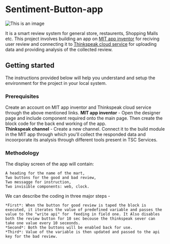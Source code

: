 # Sentiment-Button-app

![This is an image](https://miro.medium.com/proxy/1*_JW1JaMpK_fVGld8pd1_JQ.gif)

It is a smart review system for general store, restaurents, Shopping Malls etc. 
This project involves building an app on [MIT app inventor](https://appinventor.mit.edu/) for reciving user review and connecting it to [Thinkspeak cloud service](https://thingspeak.com/) for uploading data and providing analysis of the collected review.

## Getting started

The instructions provided below will help you understand and setup the environment for the project in your local system.

### Prerequisites

Create an account on MIT app inventor and Thinkspeak cloud service through the above mentioned links.
**MIT app inventor** - Open the designer page and include component required onto the main page. Then create the block code for the back end working of the app.
<br>
**Thinkspeak channel** - Create a new channel. Connect it to the build module in the MIT app through which you'll collect the responded data and incoorporate its analysis through different tools present in TSC Services.

### Methodology

The display screen of the app will contain:</br>

    A heading for the name of the mart, 
    Two buttons for the good and bad review, 
    Two messagge for instruction, 
    Two invisible components: web, clock. 
    
We can describe the coding in three major steps - </br>
    
    *First*: When the button for good review is taped the block is executed, it iterates the value of predefined variable and passes the value to the "write api" for  feeding in field one. It Also disables both the review button for 10 sec becouse the thinkspeak sever can take one value every 10 seceonds.
    *Second*: Both the buttons will be enabled back for use. 
    *Third*: Value of the variable is then updated and passed to the api key for the bad review.
